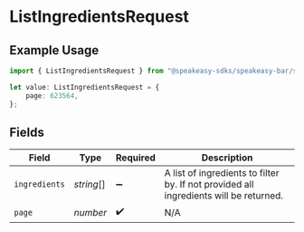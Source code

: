 # ListIngredientsRequest

## Example Usage

```typescript
import { ListIngredientsRequest } from "@speakeasy-sdks/speakeasy-bar/sdk/models/operations";

let value: ListIngredientsRequest = {
    page: 623564,
};
```

## Fields

| Field                                                                                 | Type                                                                                  | Required                                                                              | Description                                                                           |
| ------------------------------------------------------------------------------------- | ------------------------------------------------------------------------------------- | ------------------------------------------------------------------------------------- | ------------------------------------------------------------------------------------- |
| `ingredients`                                                                         | *string*[]                                                                            | :heavy_minus_sign:                                                                    | A list of ingredients to filter by. If not provided all ingredients will be returned. |
| `page`                                                                                | *number*                                                                              | :heavy_check_mark:                                                                    | N/A                                                                                   |